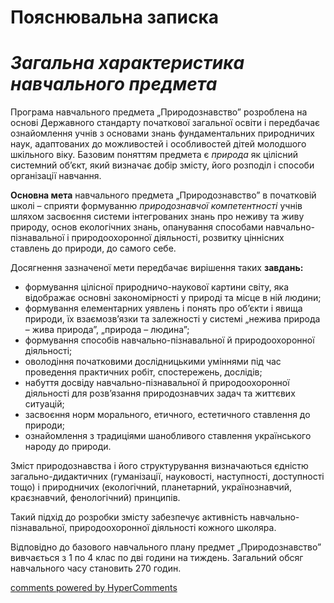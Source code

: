 <div id="hypercomments_widget" class="js-hypercomments-widget invisible"></div>

Пояснювальна записка
=============================================
# *Загальна характеристика навчального предмета*

<p>Програма навчального предмета „Природознавство” розроблена на основі Державного стандарту початкової загальної освіти і передбачає ознайомлення учнів з основами знань фундаментальних природничих наук, адаптованих до можливостей і особливостей дітей молодшого шкільного віку. Базовим поняттям предмета є <i>природа</i> як цілісний системний об’єкт, який визначає добір змісту, його розподіл і способи організації навчання.</p>
<p><b>Основна мета</b> навчального предмета „Природознавство” в початковій школі – сприяти формуванню <i>природознавчої компетентності</i> учнів шляхом засвоєння системи інтегрованих знань про неживу та живу природу, основ екологічних знань, опанування способами навчально-пізнавальної і природоохоронної діяльності, розвитку ціннісних ставлень до природи, до самого себе.</p>
<p>Досягнення зазначеної мети передбачає вирішення таких <b>завдань:</b> 
<ul>
<li>формування цілісної природничо-наукової картини світу, яка відображає основні закономірності у природі та місце в ній людини;</li>
<li>формування елементарних уявлень і понять про об’єкти і явища природи, їх взаємозв’язки та залежності у системі „нежива природа – жива природа”, „природа – людина”; </li>
<li>формування способів навчально-пізнавальної й природоохоронної діяльності; </li>
<li>оволодіння початковими дослідницькими уміннями під час проведення практичних робіт, спостережень, дослідів;</li>
<li>набуття досвіду навчально-пізнавальної й природоохоронної діяльності для розв’язання природознавчих задач та життєвих ситуацій;</li>
<li>засвоєння норм морального, етичного, естетичного ставлення до природи;</li>
<li>ознайомлення з традиціями шанобливого ставлення українського народу до природи.</li>
</ul> </p>
<p>Зміст природознавства і його структурування визначаються єдністю загально-дидактичних (гуманізації, науковості, наступності, доступності тощо) і природничих (екологічний, планетарний, українознавчий, краєзнавчий, фенологічний) принципів. </p>
<p>Такий підхід до розробки змісту забезпечує активність навчально-пізнавальної, природоохоронної діяльності кожного школяра.</p>
<p>Відповідно до базового навчального плану предмет „Природознавство” вивчається з 1 по 4 клас по дві години на тиждень. Загальний обсяг навчального часу становить 270 годин. </p>


<div class="js-hypercomments-container">
<a href="http://hypercomments.com" class="hc-link" title="comments widget">comments powered by HyperComments</a>
</div>